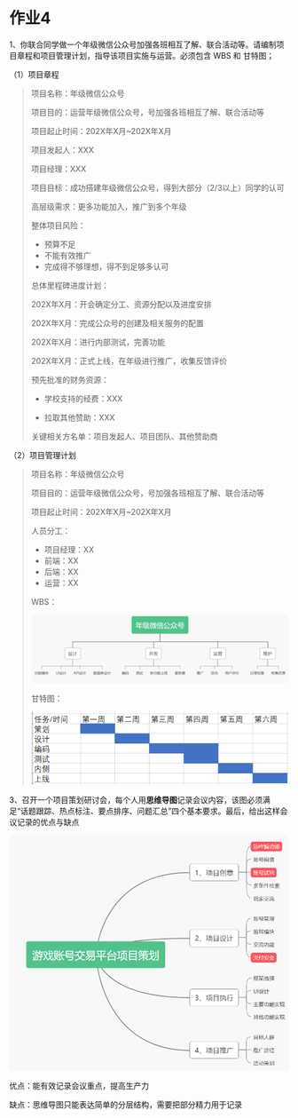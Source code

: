 # 作业4

1、你联合同学做一个年级微信公众号加强各班相互了解、联合活动等。请编制项目章程和项目管理计划，指导该项目实施与运营。必须包含 WBS 和 甘特图；

（1）项目章程

> 项目名称：年级微信公众号
>
> 项目目的：运营年级微信公众号，号加强各班相互了解、联合活动等
>
> 项目起止时间：202X年X月~202X年X月
>
> 项目发起人：XXX
>
> 项目经理：XXX
>
> 项目目标：成功搭建年级微信公众号，得到大部分（2/3以上）同学的认可
>
> 高层级需求：更多功能加入，推广到多个年级
>
> 整体项目风险：
>
> - 预算不足
> - 不能有效推广
> - 完成得不够理想，得不到足够多认可
>
> 总体里程碑进度计划：
>
> 202X年X月：开会确定分工、资源分配以及进度安排
>
> 202X年X月：完成公众号的创建及相关服务的配置
>
> 202X年X月：进行内部测试，完善功能
>
> 202X年X月：正式上线，在年级进行推广，收集反馈评价
>
> 预先批准的财务资源：
>
> - 学校支持的经费：XXX
>
> - 拉取其他赞助：XXX
>
> 关键相关方名单：项目发起人、项目团队、其他赞助商

（2）项目管理计划

> 项目名称：年级微信公众号
>
> 项目目的：运营年级微信公众号，号加强各班相互了解、联合活动等
>
> 项目起止时间：202X年X月~202X年X月
>
> 人员分工：
>
> - 项目经理：XX
> - 前端：XX
> - 后端：XX
> - 运营：XX
>
> WBS：
>
> ![image-20200603152037937](images/image-20200603152037937.png)
>
> 甘特图：
>
> ![image-20200603152502065](images/image-20200603152502065.png)

3、召开一个项目策划研讨会，每个人用**思维导图**记录会议内容，该图必须满足“话题跟踪、热点标注、要点排序、问题汇总”四个基本要求。最后，给出这样会议记录的优点与缺点

![image-20200603145228368](images/image-20200603145228368.png)

优点：能有效记录会议重点，提高生产力

缺点：思维导图只能表达简单的分层结构，需要把部分精力用于记录

